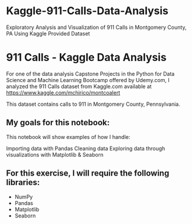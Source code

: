 # Kaggle-911-Calls-Data-Analysis
 Exploratory Analysis and Visualization of 911 Calls in Montgomery County, PA Using Kaggle Provided Dataset

# 911 Calls - Kaggle Data Analysis
For one of the data analysis Capstone Projects in the Python for Data Science and Machine Learning Bootcamp offered by Udemy.com, I analyzed the 911 Calls dataset from Kaggle.com available at https://www.kaggle.com/mchirico/montcoalert

This dataset contains calls to 911 in Montgomery County, Pennsylvania.

## My goals for this notebook:
This notebook will show examples of how I handle:

Importing data with Pandas
Cleaning data
Exploring data through visualizations with Matplotlib & Seaborn

## For this exercise, I will require the following libraries:
- NumPy
- Pandas
- Matplotlib
- Seaborn
